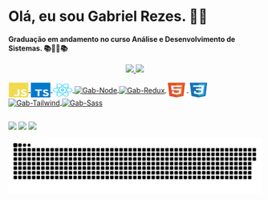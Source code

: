 # Olá, eu sou Gabriel Rezes. 👋🤓 ##

#### Graduação em andamento no curso Análise e Desenvolvimento de Sistemas. 📚👨‍💻📚 ####

<div align="center">
  <a href="https://github.com/GabrielRezes">
  <img height="180em" src="https://github-readme-stats.vercel.app/api?username=GabrielRezes&show_icons=true&theme=highcontrast&include_all_commits=true&count_private=true"/>
  <img height="180em" src="https://github-readme-stats.vercel.app/api/top-langs/?username=GabrielRezes&layout=compact&langs_count=7&theme=highcontrast"/>
</div>
<div style="display: inline_block"><br>
  <img align="center" alt="Gab-Js" height="30" width="40" src="https://raw.githubusercontent.com/devicons/devicon/master/icons/javascript/javascript-plain.svg">
  <img align="center" alt="Gab-Ts" height="30" width="40" src="https://raw.githubusercontent.com/devicons/devicon/master/icons/typescript/typescript-plain.svg">
  <img align="center" alt="Gab-React" height="30" width="40" src="https://raw.githubusercontent.com/devicons/devicon/master/icons/react/react-original.svg">
  <img align="center" alt="Gab-Node" height="30" width="40" src="https://cdn.jsdelivr.net/gh/devicons/devicon/icons/nodejs/nodejs-original.svg" />
    
  <img align="center" alt="Gab-Redux" height="30" width="40" src="https://cdn.jsdelivr.net/gh/devicons/devicon/icons/redux/redux-original.svg">
  
  <img align="center" alt="Gab-HTML" height="30" width="40" src="https://raw.githubusercontent.com/devicons/devicon/master/icons/html5/html5-original.svg">
  <img align="center" alt="Gab-CSS" height="30" width="40" src="https://raw.githubusercontent.com/devicons/devicon/master/icons/css3/css3-original.svg">
  <img align="center" alt="Gab-Tailwind" height="30" width="40" src="https://cdn.jsdelivr.net/gh/devicons/devicon/icons/tailwindcss/tailwindcss-plain.svg">
  <img align="center" alt="Gab-Sass" height="30" width="40" src="https://cdn.jsdelivr.net/gh/devicons/devicon/icons/sass/sass-original.svg">
</div>

##
  
  <div> 
    <a href="https://www.linkedin.com/in/gabrielrezes/" target="_blank"><img src="https://img.shields.io/badge/LinkedIn-0077B5?style=for-the-badge&logo=linkedin&logoColor=white" target="_blank"></a>
    <a href="" target="_blank"><img src="https://img.shields.io/badge/Discord-7289DA?style=for-the-badge&logo=discord&logoColor=white" target="_blank"></a>
    <a href="mailto:gabriel.rezes@gmail.com" target="_blank"><img src="https://img.shields.io/badge/Gmail-D14836?style=for-the-badge&logo=gmail&logoColor=white" target="_blank"> </a>
    
  ![Snake animation](https://github.com/GabrielRezes/GabrielRezes/blob/output/github-contribution-grid-snake.svg)
 
</div>
